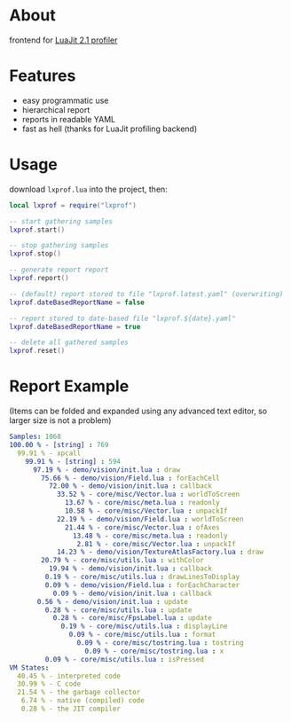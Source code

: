 # About
frontend for [LuaJit 2.1 profiler](https://blast.hk/moonloader/luajit/ext_profiler.html)

# Features
* easy programmatic use
* hierarchical report
* reports in readable YAML
* fast as hell (thanks for LuaJit profiling backend)

# Usage
download `lxprof.lua` into the project, then:
```Lua
local lxprof = require("lxprof")

-- start gathering samples
lxprof.start()

-- stop gathering samples
lxprof.stop()

-- generate report report
lxprof.report()

-- (default) report stored to file "lxprof.latest.yaml" (overwriting) 
lxprof.dateBasedReportName = false

-- report stored to date-based file "lxprof.${date}.yaml" 
lxprof.dateBasedReportName = true

-- delete all gathered samples
lxprof.reset()

```
# Report Example
(Items can be folded and expanded using any advanced text editor, so larger size is not a problem)
```yaml
Samples: 1068
100.00 % - [string] : 769
  99.91 % - xpcall
    99.91 % - [string] : 594
      97.19 % - demo/vision/init.lua : draw
        75.66 % - demo/vision/Field.lua : forEachCell
          72.00 % - demo/vision/init.lua : callback
            33.52 % - core/misc/Vector.lua : worldToScreen
              13.67 % - core/misc/meta.lua : readonly
              10.58 % - core/misc/Vector.lua : unpackIf
            22.19 % - demo/vision/Field.lua : worldToScreen
              21.44 % - core/misc/Vector.lua : ofAxes
                13.48 % - core/misc/meta.lua : readonly
                 2.81 % - core/misc/Vector.lua : unpackIf
            14.23 % - demo/vision/TextureAtlasFactory.lua : draw
        20.79 % - core/misc/utils.lua : withColor
          19.94 % - demo/vision/init.lua : callback
         0.19 % - core/misc/utils.lua : drawLinesToDisplay
         0.09 % - demo/vision/Field.lua : forEachCharacter
           0.09 % - demo/vision/init.lua : callback
       0.56 % - demo/vision/init.lua : update
         0.28 % - core/misc/utils.lua : update
           0.28 % - core/misc/FpsLabel.lua : update
             0.19 % - core/misc/utils.lua : displayLine
               0.09 % - core/misc/utils.lua : format
                 0.09 % - core/misc/tostring.lua : tostring
                   0.09 % - core/misc/tostring.lua : x
         0.09 % - core/misc/utils.lua : isPressed
VM States:
  40.45 % - interpreted code
  30.99 % - C code
  21.54 % - the garbage collector
   6.74 % - native (compiled) code
   0.28 % - the JIT compiler
```
